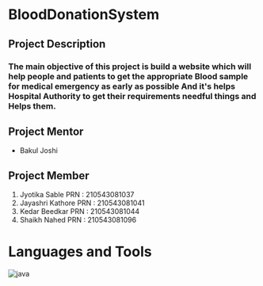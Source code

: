 # BloodDonationSystem
## Project Description
### The main objective of this project is build a website which will help people and patients to get the appropriate Blood sample for  medical emergency as early as possible And it's helps Hospital Authority to get their requirements needful things and Helps them.


## Project Mentor 
* Bakul Joshi
## Project Member
1. Jyotika Sable PRN : 210543081037
1. Jayashri  Kathore PRN : 210543081041
1. Kedar Beedkar PRN : 210543081044
1. Shaikh Nahed PRN : 210543081096


# Languages and Tools

![java](https://in.images.search.yahoo.com/search/images;_ylt=Awrxhde.R1Rh0kwAWlG9HAx.;_ylu=c2VjA3NlYXJjaARzbGsDYnV0dG9u;_ylc=X1MDMjExNDcyMzAwNQRfcgMyBGFjdG4DY2xrBGNzcmNwdmlkA29nOUk0akV3TGpMSS5TcmxZUmF1aHdkVU1UQXpMZ0FBQUFCRHZQdzgEZnIDbWNhZmVlBGZyMgNzYS1ncARncHJpZAN2eHBpMGFGQVJ2Q2V5dzlnQkthVDJBBG5fc3VnZwMxMARvcmlnaW4DaW4uaW1hZ2VzLnNlYXJjaC55YWhvby5jb20EcG9zAzAEcHFzdHIDBHBxc3RybAMEcXN0cmwDMTEEcXVlcnkDamF2YSUyMGxvZ28EdF9zdG1wAzE2MzI5MTMzNTE-?p=java+logo&fr=mcafee&fr2=sb-top-in.images.search&ei=UTF-8&x=wrt&type=E211IN826G91512#id=0&iurl=http%3A%2F%2Flogos-download.com%2Fwp-content%2Fuploads%2F2016%2F10%2FJava_logo.png&action=click)
